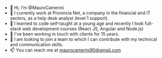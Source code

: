 - 👋 Hi, I’m @MauroCamerini
- 👀 I currently work at Provincia Net, a company in the financial and IT sectors, as a help desk analyst (level 1 support).
- 🌱 I learned to code self-taught at a young age and recently I took full-stack web development courses (React JS, Angular and Node.js)
- 🙌 I've been working in touch with clients for 15 years.
- 💞️ I am looking to join a team to which I can contribute with my technical and communication skills.
- 📫 You can reach me at maurocamerini90@gmail.com

